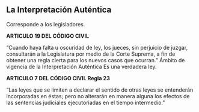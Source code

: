 ## La Interpretación Auténtica
Corresponde a los legisladores.

**ARTICULO 19 DEL CÓDIGO CIVIL**

“Cuando haya falta u oscuridad de ley, los jueces, sin perjuicio de juzgar, consultarán a la Legislatura por medio de la Corte Suprema, a fin de obtener una regla cierta para los nuevos casos que ocurran.”
Ámbito de vigencia de la Interpretación Auténtica
Es una verdadera ley.

**ARTICULO 7 DEL CÓDIGO CIVIL Regla 23**

“Las leyes que se limiten a declarar el sentido de otras leyes se entenderán incorporadas en éstas; pero no alterarán en manera alguna los efectos de las sentencias judiciales ejecutoriadas en el tiempo intermedio.”
